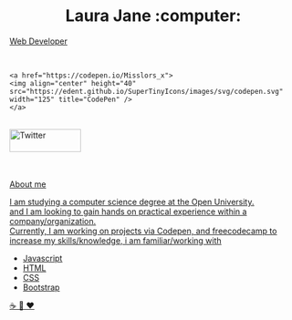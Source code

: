 
<div class="hero-image">
  <div class="hero-text">
    <h1 align= 'center'> Laura Jane :computer: </h1>
    <p><u>Web Developer</u></p>
    <br>
    
    <a href="https://codepen.io/Misslors_x">
    <img align="center" height="40" src="https://edent.github.io/SuperTinyIcons/images/svg/codepen.svg" width="125" title="CodePen" />
    </a>
     
  <br>
    <a href="https://twitter.com/miss_lorsx">
     <img align="center" height="40" src="https://edent.github.io/SuperTinyIcons/images/svg/twitter.svg" width="125" title="Twitter" />
    </a>
   
  
  </div>
</div>
<br>
<br>
<p><u>About me<u></p>

<p> I am studying a computer science degree at the Open University. 
  <br> and I am looking to gain hands on practical experience within a company/organization.
<br> Currently, I am working on projects via Codepen, and freecodecamp to increase my skills/knowledge, i am familiar/working with </p>
 
- Javascript
- HTML
- CSS
- Bootstrap




:coffee: :dog: :heart:
